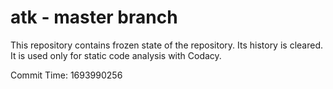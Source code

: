 # atk - master branch

This repository contains frozen state of the repository.
Its history is cleared. It is used only for static code
analysis with Codacy.

Commit Time: 1693990256